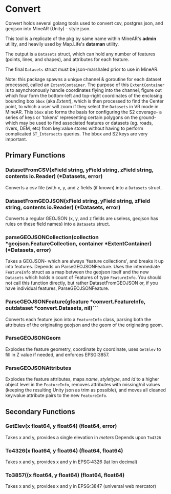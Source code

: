 # Convert

Convert holds several golang tools used to convert csv, postgres json, and geojson into MineAR (Unity) - style json.

This tool is a replicate of the pkg by same name within MineAR's **admin** utility, and heavily used by Map.Life's **dataman** utility.

The output is a ```Datasets``` struct, which can hold any number of features (points, lines, and shapes), and attributes for each feature.

The final ```Datasets``` struct must be json-marshaled prior to use in MineAR.

Note: this package spawns a unique channel & goroutine for each dataset processed, called an `ExtentContainer`.  The purpose of this `ExtentContainer` is to asynchronously handle coordinates flying into the channel, figure out which four form the bottom-left and top-right coordinates of the enclosing bounding box `bbox` (aka *Extent*), which is then processed to find the Center point, to which a user will zoom if they select the `Datasets` in VR mode in MineAR.  This `bbox` also forms the basis for configuring the S2 coverage- a series of keys or 'tokens' representing certain polygons on the ground- which may be used to find associated features or datasets (eg. roads, rivers, DEM, etc) from key:value stores without having to perform complicated `ST_Intersects` queries.   The bbox and S2 keys are very important.


## Primary Functions

### DatasetFromCSV(xField string, yField string, zField string, contents io.Reader) (*Datasets, error)
Converts a csv file (with x, y, and z fields (if known) into a `Datasets` struct.


### DatasetFromGEOJSON(xField string, yField string, zField string, contents io.Reader) (*Datasets, error)
Converts a regular GEOJSON (x, y, and z fields are useless, geojson has rules on these field names) into a `Datasets` struct.


### parseGEOJSONCollection(collection *geojson.FeatureCollection, container *ExtentContainer) (*Datasets, error)
Takes a GEOJSON- which are always 'feature collections', and breaks it up into features.  Depends on ParseGEOJSONFeature.  Uses the intermediate `FeatureInfo` struct as a map between the geojson itself and the new `Datasets` which holds n count of Features of type `FeatureInfo`.
You should not call this function directly, but rather DatasetFromGEOJSON or, if you have individual features, ParseGEOJSONFeature.


### ParseGEOJSONFeature(gfeature *convert.FeatureInfo, outdataset *convert.Datasets, nil)```
Converts each feature json into a `FeatureInfo` class, parsing both the attributes of the originating geojson and the geom of the originating geom.


### ParseGEOJSONGeom
Explodes the feature geometry, coordinate by coordinate, uses `GetElev` to fill in Z value if needed, and enforces EPSG:3857.


### ParseGEOJSONAttributes
Explodes the feature attributes, maps *name*, *styletype*, and *id* to a higher object level in the `FeatureInfo`, removes attributes with missing/nil values (keeping the resulting Unity json as trim as possible), and moves all cleaned key:value attribute pairs to the new `FeatureInfo`.


## Secondary Functions

### GetElev(x float64, y float64) (float64, error)
Takes x and y, provides a single elevation in *meters*
Depends upon `To4326`

### To4326(x float64, y float64) (float64, float64)
Takes x and y, provides x and y in EPSG:4326  (lat lon decimal)

### To3857((x float64, y float64) (float64, float64)
Takes x and y, provides x and y in EPSG:3847  (universal web mercator)


